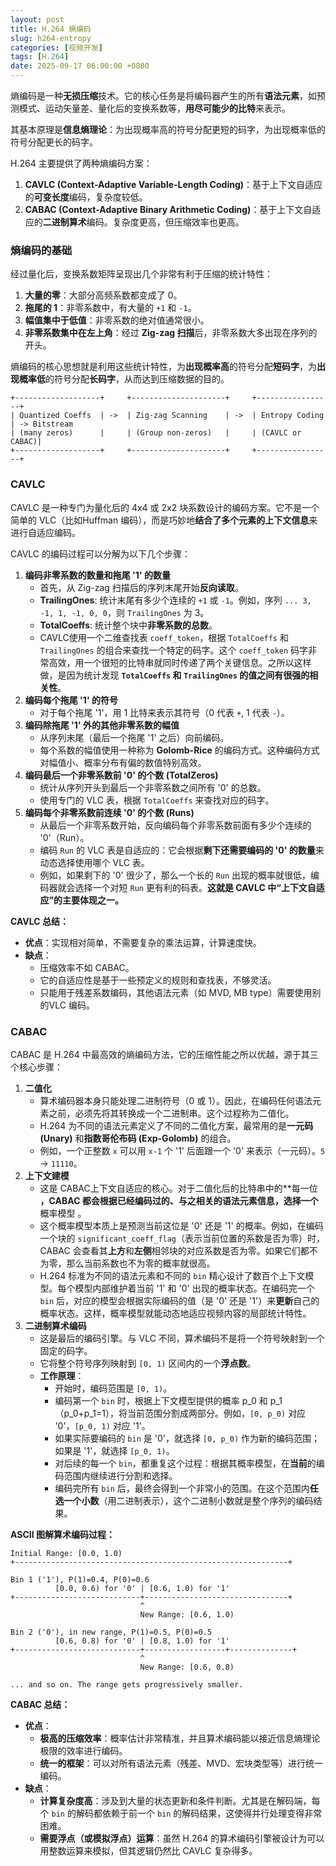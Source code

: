 ```yaml
---
layout: post
title: H.264 熵编码
slug: h264-entropy
categories: [视频开发]
tags: [H.264]
date: 2025-09-17 06:00:00 +0800
---
```


熵编码是一种**无损压缩**技术。它的核心任务是将编码器产生的所有**语法元素**，如预测模式、运动矢量差、量化后的变换系数等，**用尽可能少的比特**来表示。

其基本原理是**信息熵理论**：为出现概率高的符号分配更短的码字，为出现概率低的符号分配更长的码字。



H.264 主要提供了两种熵编码方案：

1. **CAVLC (Context-Adaptive Variable-Length Coding)**：基于上下文自适应的**可变长度**编码，复杂度较低。
1. **CABAC (Context-Adaptive Binary Arithmetic Coding)**：基于上下文自适应的**二进制算术**编码。复杂度更高，但压缩效率也更高。



### 熵编码的基础

经过量化后，变换系数矩阵呈现出几个非常有利于压缩的统计特性：

1. **大量的零**：大部分高频系数都变成了 0。
1. **拖尾的 1**：非零系数中，有大量的 `+1` 和 `-1`。
1. **幅值集中于低值**：非零系数的绝对值通常很小。
1. **非零系数集中在左上角**：经过 **Zig-zag 扫描**后，非零系数大多出现在序列的开头。

熵编码的核心思想就是利用这些统计特性，为**出现概率高**的符号分配**短码字**，为**出现概率低**的符号分配**长码字**，从而达到压缩数据的目的。

```
+-------------------+     +---------------------+     +-----------------+
| Quantized Coeffs  | ->  | Zig-zag Scanning    | ->  | Entropy Coding  | -> Bitstream
| (many zeros)      |     | (Group non-zeros)   |     | (CAVLC or CABAC)|
+-------------------+     +---------------------+     +-----------------+
```

### CAVLC

CAVLC 是一种专门为量化后的 4x4 或 2x2 块系数设计的编码方案。它不是一个简单的 VLC（比如Huffman 编码），而是巧妙地**结合了多个元素的上下文信息**来进行自适应编码。

CAVLC 的编码过程可以分解为以下几个步骤：

1. **编码非零系数的数量和拖尾 '1' 的数量**
   + 首先，从 Zig-zag 扫描后的序列末尾开始**反向读取**。
   + **TrailingOnes**: 统计末尾有多少个连续的 `+1` 或 `-1`。例如，序列 `... 3, -1, 1, -1, 0, 0`，则 `TrailingOnes` 为 3。
   + **TotalCoeffs**: 统计整个块中**非零系数的总数**。
   + CAVLC使用一个二维查找表 `coeff_token`，根据 `TotalCoeffs` 和 `TrailingOnes` 的组合来查找一个特定的码字。这个 `coeff_token` 码字非常高效，用一个很短的比特串就同时传递了两个关键信息。之所以这样做，是因为统计发现 **`TotalCoeffs` 和 `TrailingOnes` 的值之间有很强的相关性**。
1. **编码每个拖尾 '1' 的符号**
   + 对于每个拖尾 '1'，用 1 比特来表示其符号（0 代表 `+`, 1 代表 `-`）。
1. **编码除拖尾 '1' 外的其他非零系数的幅值**
   + 从序列末尾（最后一个拖尾 '1' 之后）向前编码。
   + 每个系数的幅值使用一种称为 **Golomb-Rice** 的编码方式。这种编码方式对幅值小、概率分布有偏的数值特别高效。
1. **编码最后一个非零系数前 '0' 的个数 (TotalZeros)**
   + 统计从序列开头到最后一个非零系数之间所有 '0' 的总数。
   + 使用专门的 VLC 表，根据 `TotalCoeffs` 来查找对应的码字。
1. **编码每个非零系数前连续 '0' 的个数 (Runs)**
   + 从最后一个非零系数开始，反向编码每个非零系数前面有多少个连续的 '0'（Run）。
   + 编码 `Run` 的 VLC 表是自适应的：它会根据**剩下还需要编码的 '0' 的数量**来动态选择使用哪个 VLC 表。
   + 例如，如果剩下的 '0' 很少了，那么一个长的 `Run` 出现的概率就很低，编码器就会选择一个对短 `Run` 更有利的码表。**这就是 CAVLC 中“上下文自适应”的主要体现之一。**

**CAVLC 总结：**

+ **优点**：实现相对简单，不需要复杂的乘法运算，计算速度快。
+ **缺点**：
  + 压缩效率不如 CABAC。
  + 它的自适应性是基于一些预定义的规则和查找表，不够灵活。
  + 只能用于残差系数编码，其他语法元素（如 MVD, MB type）需要使用别的VLC 编码。

### CABAC

CABAC 是 H.264 中最高效的熵编码方法，它的压缩性能之所以优越，源于其三个核心步骤：

1. **二值化**
   + 算术编码器本身只能处理二进制符号（0 或 1）。因此，在编码任何语法元素之前，必须先将其转换成一个二进制串。这个过程称为二值化。
   + H.264 为不同的语法元素定义了不同的二值化方案，最常用的是**一元码 (Unary)** 和**指数哥伦布码 (Exp-Golomb)** 的组合。
   + 例如，一个正整数 `x` 可以用 `x-1` 个 '1' 后面跟一个 '0' 来表示（一元码）。`5` -> `11110`。
1. **上下文建模**
   + 这是 CABAC上下文自适应的核心。对于二值化后的比特串中的**每一位 **，CABAC 都会根据已经编码过的、与之相关的语法元素信息，选择一个**概率模型 。
   + 这个概率模型本质上是预测当前这位是 '0' 还是 '1' 的概率。例如，在编码一个块的 `significant_coeff_flag`（表示当前位置的系数是否为零）时，CABAC 会查看其**上方**和**左侧**相邻块的对应系数是否为零。如果它们都不为零，那么当前系数也不为零的概率就很高。
   + H.264 标准为不同的语法元素和不同的 `bin` 精心设计了数百个上下文模型。每个模型内部维护着当前 '1' 和 '0' 出现的概率状态。在编码完一个 `bin` 后，对应的模型会根据实际编码的值（是 '0' 还是 '1'）来**更新**自己的概率状态。这样，概率模型就能动态地适应视频内容的局部统计特性。
1. **二进制算术编码**
   + 这是最后的编码引擎。与 VLC 不同，算术编码不是将一个符号映射到一个固定的码字。
   + 它将整个符号序列映射到 `[0, 1)` 区间内的一个**浮点数**。
   + **工作原理**：
     + 开始时，编码范围是 `[0, 1)`。
     + 编码第一个 `bin` 时，根据上下文模型提供的概率 p_0 和 p_1（p_0+p_1=1），将当前范围分割成两部分。例如，`[0, p_0)` 对应 '0'，`[p_0, 1)` 对应 '1'。
     + 如果实际要编码的 `bin` 是 '0'，就选择 `[0, p_0)` 作为新的编码范围；如果是 '1'，就选择 `[p_0, 1)`。
     + 对后续的每一个 `bin`，都重复这个过程：根据其概率模型，在**当前**的编码范围内继续进行分割和选择。
     + 编码完所有 `bin` 后，最终会得到一个非常小的范围。在这个范围内**任选一个小数**（用二进制表示），这个二进制小数就是整个序列的编码结果。

**ASCII 图解算术编码过程：**

```
Initial Range: [0.0, 1.0)
+-------------------------------------------------------------+

Bin 1 ('1'), P(1)=0.4, P(0)=0.6
          [0.0, 0.6) for '0' | [0.6, 1.0) for '1'
+----------------------------+--------------------------------+
                             ^
                             New Range: [0.6, 1.0)

Bin 2 ('0'), in new range, P(1)=0.5, P(0)=0.5
          [0.6, 0.8) for '0' | [0.8, 1.0) for '1'
+----------------------------+------------------+--------------+
                             ^
                             New Range: [0.6, 0.8)

... and so on. The range gets progressively smaller.
```

**CABAC 总结：**

+ **优点**：
  + **极高的压缩效率**：概率估计非常精准，并且算术编码能以接近信息熵理论极限的效率进行编码。
  + **统一的框架**：可以对所有语法元素（残差、MVD、宏块类型等）进行统一编码。
+ **缺点**：
  + **计算复杂度高**：涉及到大量的状态更新和条件判断。尤其是在解码端，每个 `bin` 的解码都依赖于前一个 `bin` 的解码结果，这使得并行处理变得非常困难。
  + **需要浮点（或模拟浮点）运算**：虽然 H.264 的算术编码引擎被设计为可以用整数运算来模拟，但其逻辑仍然比 CAVLC 复杂得多。


